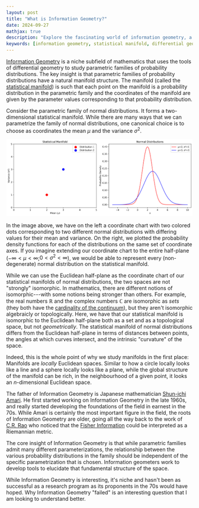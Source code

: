 ```yaml
---
layout: post
title: "What is Information Geometry?"
date: 2024-09-27
mathjax: true
description: "Explore the fascinating world of information geometry, a niche field that applies differential geometry to probability distributions. Learn about statistical manifolds, Fisher information, and the insights of Shun-ichi Amari."
keywords: [information geometry, statistical manifold, differential geometry, probability distributions, Shun-ichi Amari, Fisher information, C.R. Rao, normal distributions, mathematical research]
---
```


[Information Geometry](https://en.wikipedia.org/wiki/Information_geometry) is a niche subfield of mathematics that uses the tools of differential geometry to study parametric families of probability distributions. The key insight is that parametric families of probability distributions have a natural manifold structure. The manifold (called the [statistical manifold](https://en.wikipedia.org/wiki/Statistical_manifold)) is such that each point on the manifold is a probability distribution in the parametric family and the coordinates of the manifold are given by the parameter values corresponding to that probability distribution.

Consider the parametric family of normal distributions. It forms a two-dimensional statistical manifold. While there are many ways that we can parametrize the family of normal distributions, one canonical choice is to choose as coordinates the mean $\mu$ and the variance $\sigma^2$.

![Statistical Manifold and Normal Distributions](/assets/what-is-information-geometry/images/statistical_manifold_and_distributions.png)

In the image above, we have on the left a coordinate chart with two colored dots corresponding to two different normal distributions with differing values for their mean and variance. On the right, we plotted the probability density functions for each of the distributions on the same set of coordinate axes. If you imagine extending our coordinate chart to the entire half-plane ($- \infty < \mu < \infty$;$0 < \sigma^2 < \infty$), we would be able to represent every (non-degenerate) normal distribution on the statistical manifold.

While we can use the Euclidean half-plane as the coordinate chart of our statistical manifolds of normal distributions, the two spaces are not "strongly" isomorphic. In mathematics, there are different notions of isomorphic---with some notions being stronger than others. For example, the real numbers $\mathbb{R}$ and the complex numbers $\mathbb{C}$ are isomorphic as *sets* (they both have the [cardinality of the continuum](https://en.wikipedia.org/wiki/Cardinality_of_the_continuum)), but they aren't isomorphic algebraicly or topologically. Here, we have that our statistical manifold is isomorphic to the Euclidean half-plane both as a set and as a topological space, but not *geometrically*. The statistical manifold of normal distributions differs from the Euclidean half-plane in terms of distances between points, the angles at which curves intersect, and the intrinsic "curvature" of the space.
 
Indeed, this is the whole point of why we study manifolds in the first place: Manifolds are *locally* Euclidean spaces. Similar to how a circle locally looks like a line and a sphere locally looks like a plane, while the global structure of the manifold can be rich, in the neighbourhood of a given point, it looks an $n$-dimensional Euclidean space.

The father of Information Geometry is Japanese mathematician [Shun-ichi Amari](https://en.wikipedia.org/wiki/Shun%27ichi_Amari). He first started working on Information Geometry in the late 1960s, and really started developing the foundations of the field in earnest in the 70s. While Amari is certainly the most important figure in the field, the roots of Information Geometry are older, going all the way back to the work of [C.R. Rao](https://en.wikipedia.org/wiki/C._R._Rao) who noticed that the [Fisher Information](https://en.wikipedia.org/wiki/Fisher_information) could be interpreted as a Riemannian metric.

The core insight of Information Geometry is that while parametric families admit many different parameterizations, the relationship between the various probability distributions in the family should be independent of the specific parametrization that is chosen. Information geometers work to develop tools to elucidate that fundamental structure of the space.

While Information Geometry is interesting, it's niche and hasn't been as successful as a research program as its proponents in the 70s would have hoped. Why Information Geometry "failed" is an interesting question that I am looking to understand better.